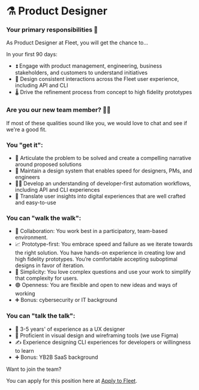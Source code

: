 # ⚗️ Product Designer


### Your primary responsibilities 🔭

As Product Designer at Fleet, you will get the chance to…

In your first 90 days:

- ⏫ Engage with product management, engineering, business stakeholders, and customers to understand initiatives
- 📣 Design consistent interactions across the Fleet user experience, including API and CLI
- 🌡️ Drive the refinement process from concept to high fidelity prototypes


### Are you our new team member? 🧑‍🚀

If most of these qualities sound like you, we would love to chat and see if we're a good fit.

### You "get it":

- 🦉 Articulate the problem to be solved and create a compelling narrative around proposed solutions
- 📖 Maintain a design system that enables speed for designers, PMs, and engineers
- 🧑‍🔬 Develop an understanding of developer-first automation workflows, including API and CLI experiences
- 🧪 Translate user insights into digital experiences that are well crafted and easy-to-use

### You can "walk the walk":

- 🤝 Collaboration: You work best in a participatory, team-based environment.
- 📈 Prototype-first: You embrace speed and failure as we iterate towards the right solution. You have hands-on experience in creating low and high fidelity prototypes. You’re comfortable accepting suboptimal designs in favor of iteration.
- 🧬 Simplicity: You love complex questions and use your work to simplify that complexity for users.
- 🟣 Openness: You are flexible and open to new ideas and ways of working
- ➕ Bonus: cybersecurity or IT background

### You can "talk the talk":

- 💭 3-5 years' of experience as a UX designer
- 💖 Proficient in visual design and wireframing tools (we use Figma)
- ✍️ Experience designing CLI experiences for developers or willingness to learn
- ➕ Bonus: YB2B SaaS background

Want to join the team?

You can apply for this position here at [Apply to Fleet](https://3x3q33auqgj.typeform.com/to/upGkhYsN).

